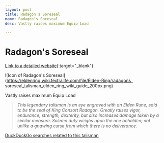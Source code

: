 ```yaml
---
layout: post
title: Radagon's Soreseal
name: Radagon's Soreseal
desc: Vastly raises maximum Equip Load

---
```

# Radagon's Soreseal
[Link to a detailed website](https://eldenring.wiki.fextralife.com/Radagon's+Soreseal){:target="_blank"}

![Icon of Radagon's Soreseal](https://eldenring.wiki.fextralife.com/file/Elden-Ring/radagons_ soreseal_talisman_elden_ring_wiki_guide_200px.png)

Vastly raises maximum Equip Load

>*This legendary talisman is an eye engraved with an Elden Rune, said to be the seal of King Consort Radagon. Greatly raises vigor, endurance, strength, dexterity, but also increases damage taken by a similar measure. Solemn duty weighs upon the one beholden; not unlike a gnawing curse from which there is no deliverance.*

[DuckDuckGo searches related to this talisman]({{site.baseurl}}/searches/Radagon'sSoreseal)


